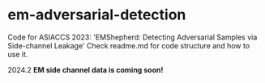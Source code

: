 # em-adversarial-detection
Code for ASIACCS 2023: 'EMShepherd: Detecting Adversarial Samples via Side-channel Leakage' 
Check readme.md for code structure and how to use it.

2024.2
**EM side channel data is coming soon!**


